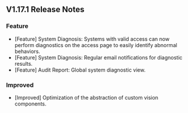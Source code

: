 ## V1.17.1 Release Notes

### Feature

- [Feature] System Diagnosis: Systems with valid access can now perform diagnostics on the access page to easily identify abnormal behaviors.
- [Feature] System Diagnosis: Regular email notifications for diagnostic results.
- [Feature] Audit Report: Global system diagnostic view.

### Improved

- [Improved] Optimization of the abstraction of custom vision components.